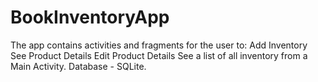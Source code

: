 # BookInventoryApp
The app contains activities and fragments for the user to: 
Add Inventory See Product Details Edit Product Details See a list of all inventory from a Main Activity.
Database - SQLite.
